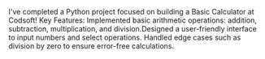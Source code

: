 I've completed a Python project focused on building a Basic Calculator at Codsoft! 
Key Features:
Implemented basic arithmetic operations: addition, subtraction, multiplication, and division.Designed a user-friendly interface to input numbers and select operations.
Handled edge cases such as division by zero to ensure error-free calculations.
